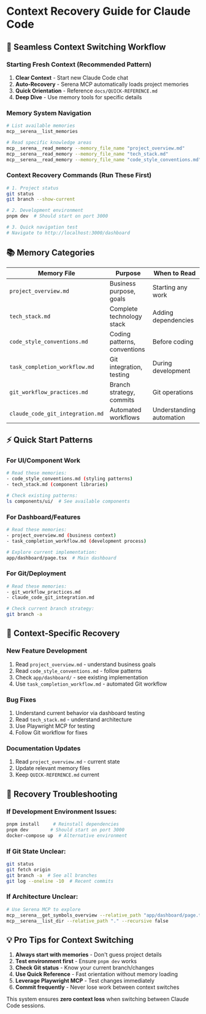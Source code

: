# Context Recovery Guide for Claude Code

## 🔄 Seamless Context Switching Workflow

### Starting Fresh Context (Recommended Pattern)

1. **Clear Context** - Start new Claude Code chat
2. **Auto-Recovery** - Serena MCP automatically loads project memories  
3. **Quick Orientation** - Reference `docs/QUICK-REFERENCE.md`
4. **Deep Dive** - Use memory tools for specific details

### Memory System Navigation

```bash
# List available memories
mcp__serena__list_memories

# Read specific knowledge areas
mcp__serena__read_memory --memory_file_name "project_overview.md"
mcp__serena__read_memory --memory_file_name "tech_stack.md"
mcp__serena__read_memory --memory_file_name "code_style_conventions.md"
```

### Context Recovery Commands (Run These First)

```bash
# 1. Project status
git status
git branch --show-current

# 2. Development environment  
pnpm dev  # Should start on port 3000

# 3. Quick navigation test
# Navigate to http://localhost:3000/dashboard
```

## 📚 Memory Categories

| Memory File | Purpose | When to Read |
|-------------|---------|--------------|
| `project_overview.md` | Business purpose, goals | Starting any work |
| `tech_stack.md` | Complete technology stack | Adding dependencies |
| `code_style_conventions.md` | Coding patterns, conventions | Before coding |
| `task_completion_workflow.md` | Git integration, testing | During development |
| `git_workflow_practices.md` | Branch strategy, commits | Git operations |
| `claude_code_git_integration.md` | Automated workflows | Understanding automation |

## ⚡ Quick Start Patterns

### For UI/Component Work
```bash
# Read these memories:
- code_style_conventions.md (styling patterns)
- tech_stack.md (component libraries)

# Check existing patterns:
ls components/ui/  # See available components
```

### For Dashboard/Features  
```bash
# Read these memories:
- project_overview.md (business context)
- task_completion_workflow.md (development process)

# Explore current implementation:
app/dashboard/page.tsx  # Main dashboard
```

### For Git/Deployment
```bash
# Read these memories:
- git_workflow_practices.md
- claude_code_git_integration.md

# Check current branch strategy:
git branch -a
```

## 🎯 Context-Specific Recovery

### New Feature Development
1. Read `project_overview.md` - understand business goals
2. Read `code_style_conventions.md` - follow patterns
3. Check `app/dashboard/` - see existing implementation
4. Use `task_completion_workflow.md` - automated Git workflow

### Bug Fixes
1. Understand current behavior via dashboard testing
2. Read `tech_stack.md` - understand architecture
3. Use Playwright MCP for testing
4. Follow Git workflow for fixes

### Documentation Updates
1. Read `project_overview.md` - current state
2. Update relevant memory files
3. Keep `QUICK-REFERENCE.md` current

## 🔧 Recovery Troubleshooting

### If Development Environment Issues:
```bash
pnpm install     # Reinstall dependencies
pnpm dev        # Should start on port 3000
docker-compose up  # Alternative environment
```

### If Git State Unclear:
```bash
git status
git fetch origin
git branch -a  # See all branches
git log --oneline -10  # Recent commits
```

### If Architecture Unclear:
```bash
# Use Serena MCP to explore
mcp__serena__get_symbols_overview --relative_path "app/dashboard/page.tsx"
mcp__serena__list_dir --relative_path "." --recursive false
```

## 💡 Pro Tips for Context Switching

1. **Always start with memories** - Don't guess project details
2. **Test environment first** - Ensure `pnpm dev` works
3. **Check Git status** - Know your current branch/changes
4. **Use Quick Reference** - Fast orientation without memory loading
5. **Leverage Playwright MCP** - Test changes immediately
6. **Commit frequently** - Never lose work between context switches

This system ensures **zero context loss** when switching between Claude Code sessions.